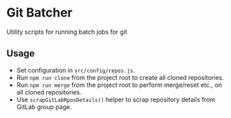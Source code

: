 # Git Batcher

Utility scripts for running batch jobs for git

## Usage

- Set configuration in `src/config/repos.js`.
- Run `npm run clone` from the project root to create all cloned repositories.
- Run `npm run merge` from the project root to perform merge/reset etc., on all cloned repositories.
- Use `scrapGitLabRposDetails()` helper to scrap repository details from GitLab group page.
